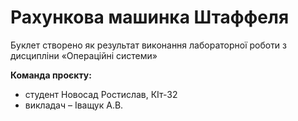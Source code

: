 # Рахункова машинка Штаффеля
Буклет створено як результат виконання лабораторної роботи з дисципліни
«Операційні системи»

**Команда проєкту:**
+ студент Новосад Ростислав, КІт-32
+ викладач – Іващук А.В.
